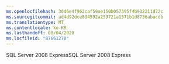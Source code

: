 ```yaml
---
ms.openlocfilehash: 30d6e4f962caf59ae150b057395f4b932211d72c
ms.sourcegitcommit: ad4d92dce894592a259721a1571b1d8736abacdb
ms.translationtype: MT
ms.contentlocale: ko-KR
ms.lasthandoff: 08/04/2020
ms.locfileid: "87661270"
---
```

<span data-ttu-id="8e3af-101">SQL Server 2008 Express</span><span class="sxs-lookup"><span data-stu-id="8e3af-101">SQL Server 2008 Express</span></span>
